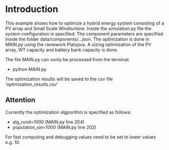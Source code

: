 Introduction
============
This example shows how to optimize a hybrid energy system consisting of a PV array and Small Scale Windturbine.
Inside the simulation.py file the system configuration is specified.
The component parameters are specified inside the folder data/components/...json.
The optimization is done in MAIN.py using the ramework Platypus.
A sizing optimization of the PV array, WT capacity and battery bank capacity is done.

The file MAIN.py can oonly be processed from the terminal: 
 * python MAIN.py

The optimization results will be saved to the csv file 'optimization_results.csv'

Attention
---------
Currently the optimization algporithm is specified as follows:

 * alg_rund=1000 (MAIN.py line 204)
 * population_sie=1000 (MAIN.py line 202)

For fast computing and debugging values need to be set to lower values e.g. 10.
